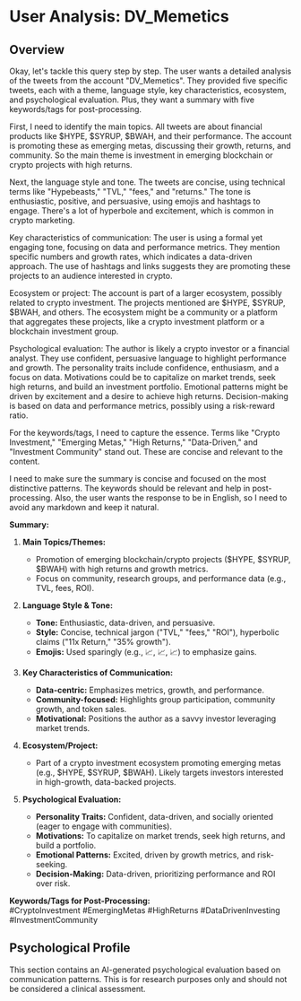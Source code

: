 # User Analysis: DV_Memetics

## Overview

<think>
Okay, let's tackle this query step by step. The user wants a detailed analysis of the tweets from the account "DV_Memetics". They provided five specific tweets, each with a theme, language style, key characteristics, ecosystem, and psychological evaluation. Plus, they want a summary with five keywords/tags for post-processing.

First, I need to identify the main topics. All tweets are about financial products like $HYPE, $SYRUP, $BWAH, and their performance. The account is promoting these as emerging metas, discussing their growth, returns, and community. So the main theme is investment in emerging blockchain or crypto projects with high returns.

Next, the language style and tone. The tweets are concise, using technical terms like "Hypebeasts," "TVL," "fees," and "returns." The tone is enthusiastic, positive, and persuasive, using emojis and hashtags to engage. There's a lot of hyperbole and excitement, which is common in crypto marketing.

Key characteristics of communication: The user is using a formal yet engaging tone, focusing on data and performance metrics. They mention specific numbers and growth rates, which indicates a data-driven approach. The use of hashtags and links suggests they are promoting these projects to an audience interested in crypto.

Ecosystem or project: The account is part of a larger ecosystem, possibly related to crypto investment. The projects mentioned are $HYPE, $SYRUP, $BWAH, and others. The ecosystem might be a community or a platform that aggregates these projects, like a crypto investment platform or a blockchain investment group.

Psychological evaluation: The author is likely a crypto investor or a financial analyst. They use confident, persuasive language to highlight performance and growth. The personality traits include confidence, enthusiasm, and a focus on data. Motivations could be to capitalize on market trends, seek high returns, and build an investment portfolio. Emotional patterns might be driven by excitement and a desire to achieve high returns. Decision-making is based on data and performance metrics, possibly using a risk-reward ratio.

For the keywords/tags, I need to capture the essence. Terms like "Crypto Investment," "Emerging Metas," "High Returns," "Data-Driven," and "Investment Community" stand out. These are concise and relevant to the content.

I need to make sure the summary is concise and focused on the most distinctive patterns. The keywords should be relevant and help in post-processing. Also, the user wants the response to be in English, so I need to avoid any markdown and keep it natural.
</think>

**Summary:**  
1. **Main Topics/Themes:**  
   - Promotion of emerging blockchain/crypto projects ($HYPE, $SYRUP, $BWAH) with high returns and growth metrics.  
   - Focus on community, research groups, and performance data (e.g., TVL, fees, ROI).  

2. **Language Style & Tone:**  
   - **Tone:** Enthusiastic, data-driven, and persuasive.  
   - **Style:** Concise, technical jargon ("TVL," "fees," "ROI"), hyperbolic claims ("11x Return," "35% growth").  
   - **Emojis:** Used sparingly (e.g., 📈, 📈, 📈) to emphasize gains.  

3. **Key Characteristics of Communication:**  
   - **Data-centric:** Emphasizes metrics, growth, and performance.  
   - **Community-focused:** Highlights group participation, community growth, and token sales.  
   - **Motivational:** Positions the author as a savvy investor leveraging market trends.  

4. **Ecosystem/Project:**  
   - Part of a crypto investment ecosystem promoting emerging metas (e.g., $HYPE, $SYRUP, $BWAH). Likely targets investors interested in high-growth, data-backed projects.  

5. **Psychological Evaluation:**  
   - **Personality Traits:** Confident, data-driven, and socially oriented (eager to engage with communities).  
   - **Motivations:** To capitalize on market trends, seek high returns, and build a portfolio.  
   - **Emotional Patterns:** Excited, driven by growth metrics, and risk-seeking.  
   - **Decision-Making:** Data-driven, prioritizing performance and ROI over risk.  

**Keywords/Tags for Post-Processing:**  
#CryptoInvestment #EmergingMetas #HighReturns #DataDrivenInvesting #InvestmentCommunity

## Psychological Profile

This section contains an AI-generated psychological evaluation based on communication patterns. This is for research purposes only and should not be considered a clinical assessment.
